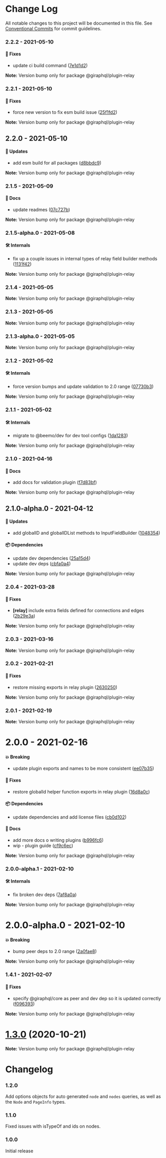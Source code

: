 # Change Log

All notable changes to this project will be documented in this file.
See [Conventional Commits](https://conventionalcommits.org) for commit guidelines.

### 2.2.2 - 2021-05-10

#### 🐞 Fixes

- update ci build command ([7e1d1d2](https://github.com/hayes/giraphql/commit/7e1d1d2))

**Note:** Version bump only for package @giraphql/plugin-relay





### 2.2.1 - 2021-05-10

#### 🐞 Fixes

- force new version to fix esm build issue ([25f1fd2](https://github.com/hayes/giraphql/commit/25f1fd2))

**Note:** Version bump only for package @giraphql/plugin-relay





## 2.2.0 - 2021-05-10

#### 🚀 Updates

- add esm build for all packages ([d8bbdc9](https://github.com/hayes/giraphql/commit/d8bbdc9))

**Note:** Version bump only for package @giraphql/plugin-relay





### 2.1.5 - 2021-05-09

#### 📘 Docs

- update readmes ([07c727b](https://github.com/hayes/giraphql/commit/07c727b))

**Note:** Version bump only for package @giraphql/plugin-relay





### 2.1.5-alpha.0 - 2021-05-08

#### 🛠 Internals

- fix up a couple issues in internal types of relay field builder methods ([1131f42](https://github.com/hayes/giraphql/commit/1131f42))

**Note:** Version bump only for package @giraphql/plugin-relay





### 2.1.4 - 2021-05-05

**Note:** Version bump only for package @giraphql/plugin-relay





### 2.1.3 - 2021-05-05

**Note:** Version bump only for package @giraphql/plugin-relay





### 2.1.3-alpha.0 - 2021-05-05

**Note:** Version bump only for package @giraphql/plugin-relay





### 2.1.2 - 2021-05-02

#### 🛠 Internals

- force version bumps and update validation to 2.0 range ([07730b3](https://github.com/hayes/giraphql/commit/07730b3))

**Note:** Version bump only for package @giraphql/plugin-relay





### 2.1.1 - 2021-05-02

#### 🛠 Internals

- migrate to @beemo/dev for dev tool configs ([1da1283](https://github.com/hayes/giraphql/commit/1da1283))

**Note:** Version bump only for package @giraphql/plugin-relay





### 2.1.0 - 2021-04-16

#### 📘 Docs

- add docs for validation plugin ([f7d83bf](https://github.com/hayes/giraphql/commit/f7d83bf))

**Note:** Version bump only for package @giraphql/plugin-relay





## 2.1.0-alpha.0 - 2021-04-12

#### 🚀 Updates

- add globalID and globalIDList methods to InputFieldBuilder ([1048354](https://github.com/hayes/giraphql/commit/1048354))

#### 📦 Dependencies

- update dev dependencies ([25a15d4](https://github.com/hayes/giraphql/commit/25a15d4))
- update dev deps ([cbfa0a4](https://github.com/hayes/giraphql/commit/cbfa0a4))

**Note:** Version bump only for package @giraphql/plugin-relay





### 2.0.4 - 2021-03-28

#### 🐞 Fixes

- **[relay]** include extra fields defined for connections and edges ([2b29e3a](https://github.com/hayes/giraphql/commit/2b29e3a))

**Note:** Version bump only for package @giraphql/plugin-relay





### 2.0.3 - 2021-03-16

**Note:** Version bump only for package @giraphql/plugin-relay





### 2.0.2 - 2021-02-21

#### 🐞 Fixes

- restore missing exports in relay plugin ([2630250](https://github.com/hayes/giraphql/commit/2630250))

**Note:** Version bump only for package @giraphql/plugin-relay





### 2.0.1 - 2021-02-19

**Note:** Version bump only for package @giraphql/plugin-relay





# 2.0.0 - 2021-02-16

#### 💥 Breaking

- update plugin exports and names to be more consistent ([ee07b35](https://github.com/hayes/giraphql/commit/ee07b35))

#### 🐞 Fixes

- restore globalId helper function exports in relay plugin ([16d8a0c](https://github.com/hayes/giraphql/commit/16d8a0c))

#### 📦 Dependencies

- update dependencies and add license files ([cb0d102](https://github.com/hayes/giraphql/commit/cb0d102))

#### 📘 Docs

- add more docs o writing plugins ([b996fc6](https://github.com/hayes/giraphql/commit/b996fc6))
- wip - plugin guide ([cf9c6ec](https://github.com/hayes/giraphql/commit/cf9c6ec))

**Note:** Version bump only for package @giraphql/plugin-relay






### 2.0.0-alpha.1 - 2021-02-10

#### 🛠 Internals

- fix broken dev deps ([7af8a0a](https://github.com/hayes/giraphql/commit/7af8a0a))

**Note:** Version bump only for package @giraphql/plugin-relay





# 2.0.0-alpha.0 - 2021-02-10

#### 💥 Breaking

- bump peer deps to 2.0 range ([2a0fae8](https://github.com/hayes/giraphql/commit/2a0fae8))

**Note:** Version bump only for package @giraphql/plugin-relay





### 1.4.1 - 2021-02-07

#### 🐞 Fixes

- specify @giraphql/core as peer and dev dep so it is updated correctly ([f096393](https://github.com/hayes/giraphql/commit/f096393))

**Note:** Version bump only for package @giraphql/plugin-relay





# [1.3.0](https://github.com/hayes/giraphql/compare/@giraphql/plugin-relay@1.3.0-alpha.0...@giraphql/plugin-relay@1.3.0) (2020-10-21)

**Note:** Version bump only for package @giraphql/plugin-relay





# Changelog

### 1.2.0

Add options objects for auto generated `node` and `nodes` queries, as well as the `Node` and `PageInfo` types.

### 1.1.0

Fixed issues with isTypeOf and ids on nodes.

### 1.0.0

Initial release
